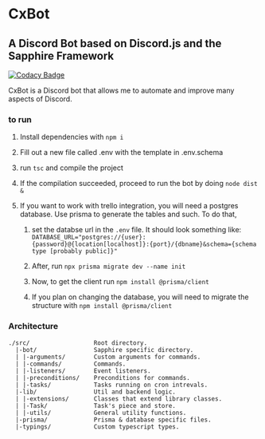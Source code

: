 # CxBot

## A Discord Bot based on Discord.js and the Sapphire Framework
[![Codacy Badge](https://api.codacy.com/project/badge/Grade/ae9fadb699b24688a4cdfaa2c2c4804f)](https://app.codacy.com/gh/Neragin/cx-bot?utm_source=github.com&utm_medium=referral&utm_content=Neragin/cx-bot&utm_campaign=Badge_Grade_Settings)

CxBot is a Discord bot that allows me to automate and improve many aspects of
Discord.

### to run

1. Install dependencies with `npm i`

2. Fill out a new file called .env with the template in .env.schema

3. run `tsc` and compile the project

4. If the compilation succeeded, proceed to run the bot by doing `node dist &`

5. If you want to work with trello integration, you will need a postgres
   database. Use prisma to generate the tables and such. To do that,

   1. set the databse url in the `.env` file. It should look something
      like: `DATABASE_URL="postgres://{user}:{password}@{location[localhost]}:{port}/{dbname}&schema={schema type [probably public]}"`

   2. After, run `npx prisma migrate dev --name init`

   3. Now, to get the client run `npm install @prisma/client`

   4. If you plan on changing the database, you will need to migrate the
      structure with `npm install @prisma/client`

### Architecture

```text
./src/                  Root directory.
  |-bot/                Sapphire specific directory.
  | |-arguments/        Custom arguments for commands.
  | |-commands/         Commands.
  | |-listeners/        Event listeners.
  | |-preconditions/    Preconditions for commands.
  | |-tasks/            Tasks running on cron intrevals.
  |-lib/                Util and backend logic.
  | |-extensions/       Classes that extend library classes.
  | |-Task/             Task's piece and store.
  | |-utils/            General utility functions.
  |-prisma/             Prisma & database specific files.
  |-typings/            Custom typescript types.
```
